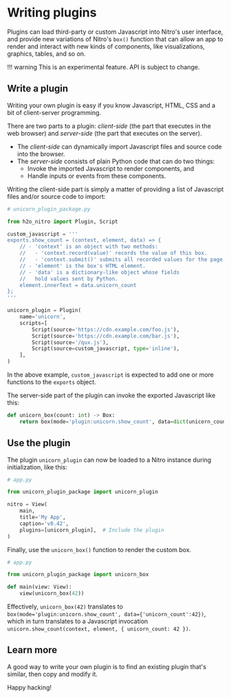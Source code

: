 # Writing plugins

Plugins can load third-party or custom Javascript into Nitro's user interface, and provide new variations of
Nitro's `box()` function that can allow an app to render and interact with new kinds of components, like visualizations,
graphics, tables, and so on.

!!! warning 
    This is an experimental feature. API is subject to change.

## Write a plugin

Writing your own plugin is easy if you know Javascript, HTML, CSS and a bit of client-server programming.

There are two parts to a plugin: *client-side* (the part that executes in the web browser) and *server-side*
(the part that executes on the server).

- The *client-side* can dynamically import Javascript files and source code into the browser.
- The *server-side* consists of plain Python code that can do two things:
    - Invoke the imported Javascript to render components, and
    - Handle inputs or events from these components.

Writing the client-side part is simply a matter of providing a list of Javascript files and/or source code to import:

```py
# unicorn_plugin_package.py

from h2o_nitro import Plugin, Script

custom_javascript = '''
exports.show_count = (context, element, data) => {
    // - 'context' is an object with two methods:
    //   - 'context.record(value)' records the value of this box.
    //   - 'context.submit()' submits all recorded values for the page.
    // - 'element' is the box's HTML element.
    // - 'data' is a dictionary-like object whose fields
    //   hold values sent by Python. 
    element.innerText = data.unicorn_count
};
'''

unicorn_plugin = Plugin(
    name='unicorn',
    scripts=[
        Script(source='https://cdn.example.com/foo.js'),
        Script(source='https://cdn.example.com/bar.js'),
        Script(source='/qux.js'),
        Script(source=custom_javascript, type='inline'),
    ],
)
```

In the above example, `custom_javascript` is expected to add one or more functions to the `exports` object.

The server-side part of the plugin can invoke the exported Javascript like this:

```py 
def unicorn_box(count: int) -> Box:
    return box(mode='plugin:unicorn.show_count', data=dict(unicorn_count=count))
```

## Use the plugin

The plugin `unicorn_plugin` can now be loaded to a Nitro instance during initialization, like this:

```py
# app.py

from unicorn_plugin_package import unicorn_plugin

nitro = View(
    main,
    title='My App',
    caption='v0.42',
    plugins=[unicorn_plugin],  # Include the plugin
)
```

Finally, use the `unicorn_box()` function to render the custom box.

```py 
# app.py

from unicorn_plugin_package import unicorn_box

def main(view: View):
    view(unicorn_box(42))
```

Effectively, `unicorn_box(42)` translates to `box(mode='plugin:unicorn.show_count', data={'unicorn_count':42})`, which
in turn translates to a Javascript invocation `unicorn.show_count(context, element, { unicorn_count: 42 })`.

## Learn more

A good way to write your own plugin is to find an existing plugin that's similar, then copy and modify it.

Happy hacking!
